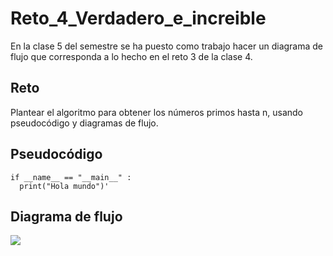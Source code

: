 # Reto_4_Verdadero_e_increible
En la clase 5 del semestre se ha puesto como trabajo hacer un diagrama de flujo que corresponda a lo hecho en el reto 3 de la clase 4.

## Reto
Plantear el algoritmo para obtener los números primos hasta n, usando pseudocódigo y diagramas de flujo.

## Pseudocódigo
```
if __name__ == "__main__" :
  print("Hola mundo")'
```
## Diagrama de flujo
[![](https://mermaid.ink/img/pako:eNpdUstu4zAM_BVCpyzgoLs95lCgjd30jQLtqXYPhMQ6wspSoEeLwshX9dZrfqyUHWeD9cXikDMjUuyFdIrEQrwZ9yHX6CM8l40F_s7rh913R94F2Hjd8W-NISLYV5jPz-BitvSEHozOoCKwYDEmj4YOlSenv0ati4GynD2iR5CoEHSmGNzTJUspLJgnyYPS7zro3ZcFstETnAKBPmgtB62yr97RJPQFBGp331xrwFPQKrm9tNuQR5l1uEYDR5EsSbLAtoeuCnBg3XbULrP2df-YM1s4wuCyf3AjY196meFVXd0du6Jpkz12Bh6GbhMa9vz9esSEm7oK-c5_2J9_U_J6zsmqrv41wwqKh6RtdCzC82HIQnQKA3cZJjNnKUwa2eBqNupPY6sYe65XPDGVX437t_89L6vmyw8vMihdZUo-rPhwOyspSF4QZk_MQfomJ0UhGOlQK96lPsONiGvqqBELPrLl30Y0dst1mKJ7-rRSLKJPVAjvUruegrRRGKnU2HrsJnCD9sU5Dt_QBI5J6ej8_bi4w_5ufwBv9-mc?type=png)](https://mermaid.live/edit#pako:eNpdUstu4zAM_BVCpyzgoLs95lCgjd30jQLtqXYPhMQ6wspSoEeLwshX9dZrfqyUHWeD9cXikDMjUuyFdIrEQrwZ9yHX6CM8l40F_s7rh913R94F2Hjd8W-NISLYV5jPz-BitvSEHozOoCKwYDEmj4YOlSenv0ati4GynD2iR5CoEHSmGNzTJUspLJgnyYPS7zro3ZcFstETnAKBPmgtB62yr97RJPQFBGp331xrwFPQKrm9tNuQR5l1uEYDR5EsSbLAtoeuCnBg3XbULrP2df-YM1s4wuCyf3AjY196meFVXd0du6Jpkz12Bh6GbhMa9vz9esSEm7oK-c5_2J9_U_J6zsmqrv41wwqKh6RtdCzC82HIQnQKA3cZJjNnKUwa2eBqNupPY6sYe65XPDGVX437t_89L6vmyw8vMihdZUo-rPhwOyspSF4QZk_MQfomJ0UhGOlQK96lPsONiGvqqBELPrLl30Y0dst1mKJ7-rRSLKJPVAjvUruegrRRGKnU2HrsJnCD9sU5Dt_QBI5J6ej8_bi4w_5ufwBv9-mc)

